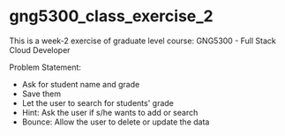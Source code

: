# gng5300_class_exercise_2

This is a week-2 exercise of graduate level course: GNG5300 - Full Stack Cloud Developer

Problem Statement: 

- Ask for student name and grade
- Save them
- Let the user to search for students' grade
- Hint: Ask the user if s/he wants to add or search
- Bounce: Allow the user to delete or update the data
